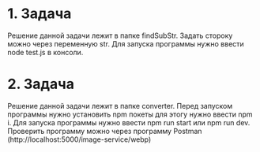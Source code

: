 # 1. Задача
Решение данной задачи лежит в папке findSubStr. 
Задать стороку можно через переменную str. 
Для запуска программы нужно ввести node test.js в консоли.

# 2. Задача
Решение данной задачи лежит в папке converter. 
Перед запуском программы нужно установить npm покеты для этогу нужно ввести npm i. 
Для запуска программы нужно ввести npm run start или npm run dev.
Проверить программу можно через программу Postman (http://localhost:5000/image-service/webp)
